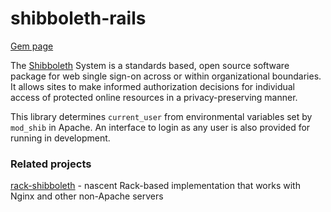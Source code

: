 # shibboleth-rails

[Gem page](https://rubygems.org/gems/shibboleth-rails)

The [Shibboleth](http://shibboleth.internet2.edu/) System is a standards based, open source software package for web single sign-on across or within organizational boundaries. It allows sites to make informed authorization decisions for individual access of protected online resources in a privacy-preserving manner.

This library determines `current_user` from environmental variables set by `mod_shib` in Apache. An interface to login as any user is also provided for running in development.


### Related projects

[rack-shibboleth](https://github.com/alexcrichton/rack-shibboleth/) - nascent Rack-based implementation that works with Nginx and other non-Apache servers

